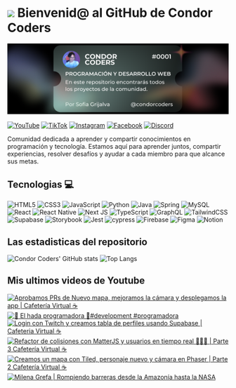 # <img src="https://media.giphy.com/media/lGhBlBMIN2XsEteTN3/giphy.gif" width="100"/> Bienvenid@ al GitHub de Condor Coders

![Banner de Condor Coders](banner-github-condor-coders.png)

[![YouTube](https://img.shields.io/badge/YouTube-%23FF0000.svg?style=for-the-badge&logo=YouTube&logoColor=white)](https://www.youtube.com/@condorcoders)
[![TikTok](https://img.shields.io/badge/TikTok-%23000000.svg?style=for-the-badge&logo=TikTok&logoColor=white)](https://www.tiktok.com/@condorcoders)
[![Instagram](https://img.shields.io/badge/Instagram-%23E4405F.svg?style=for-the-badge&logo=Instagram&logoColor=white)](https://www.instagram.com/condorcoders/)
[![Facebook](https://img.shields.io/badge/Facebook-%231877F2.svg?style=for-the-badge&logo=Facebook&logoColor=white)](https://www.facebook.com/condorcoders/)
[![Discord](https://img.shields.io/badge/Discord-%235865F2.svg?style=for-the-badge&logo=discord&logoColor=white)](https://discord.gg/ah7zYsBU)

Comunidad dedicada a aprender y compartir conocimientos en programación y tecnología. Estamos aquí para aprender juntos, compartir experiencias, resolver desafíos y ayudar a cada miembro para que alcance sus metas.

## Tecnologias 💻
![HTML5](https://img.shields.io/badge/html5-%23E34F26.svg?style=for-the-badge&logo=html5&logoColor=white)
![CSS3](https://img.shields.io/badge/css3-%231572B6.svg?style=for-the-badge&logo=css3&logoColor=white)
![JavaScript](https://img.shields.io/badge/javascript-%23323330.svg?style=for-the-badge&logo=javascript&logoColor=%23F7DF1E)
![Python](https://img.shields.io/badge/python-3670A0?style=for-the-badge&logo=python&logoColor=ffdd54)
![Java](https://img.shields.io/badge/java-%23ED8B00.svg?style=for-the-badge&logo=openjdk&logoColor=white)
![Spring](https://img.shields.io/badge/spring-%236DB33F.svg?style=for-the-badge&logo=spring&logoColor=white)
![MySQL](https://img.shields.io/badge/mysql-%2300f.svg?style=for-the-badge&logo=mysql&logoColor=white)
<br/>
![React](https://img.shields.io/badge/react-%2320232a.svg?style=for-the-badge&logo=react&logoColor=%2361DAFB)
![React Native](https://img.shields.io/badge/react_native-%2320232a.svg?style=for-the-badge&logo=react&logoColor=%2361DAFB)
![Next JS](https://img.shields.io/badge/Next-black?style=for-the-badge&logo=next.js&logoColor=white)
![TypeScript](https://img.shields.io/badge/typescript-%23007ACC.svg?style=for-the-badge&logo=typescript&logoColor=white)
![GraphQL](https://img.shields.io/badge/-GraphQL-E10098?style=for-the-badge&logo=graphql&logoColor=white)
![TailwindCSS](https://img.shields.io/badge/tailwindcss-%2338B2AC.svg?style=for-the-badge&logo=tailwind-css&logoColor=white)
<br/>
![Supabase](https://img.shields.io/badge/Supabase-3ECF8E?style=for-the-badge&logo=supabase&logoColor=white)
![Storybook](https://img.shields.io/badge/-Storybook-FF4785?style=for-the-badge&logo=storybook&logoColor=white)
![Jest](https://img.shields.io/badge/-jest-%23C21325?style=for-the-badge&logo=jest&logoColor=white)
![cypress](https://img.shields.io/badge/-cypress-%23E5E5E5?style=for-the-badge&logo=cypress&logoColor=058a5e)
![Firebase](https://img.shields.io/badge/Firebase-039BE5?style=for-the-badge&logo=Firebase&logoColor=white)
![Figma](https://img.shields.io/badge/figma-%23F24E1E.svg?style=for-the-badge&logo=figma&logoColor=white)
![Notion](https://img.shields.io/badge/Notion-%23000000.svg?style=for-the-badge&logo=notion&logoColor=white)

## Las estadisticas del repositorio
![Condor Coders' GitHub stats](https://github-readme-stats.vercel.app/api?username=condorcoders&show_icons=true&theme=dark) ![Top Langs](https://github-readme-stats.vercel.app/api/top-langs/?username=condorcoders&layout=compact&theme=dark)

## Mis ultimos videos de Youtube
<!-- BEGIN YOUTUBE-CARDS -->
[![Aprobamos PRs de Nuevo mapa, mejoramos la cámara y desplegamos la app | Cafetería Virtual ☕](https://ytcards.demolab.com/?id=vhMyI5roeQo&title=Aprobamos+PRs+de+Nuevo+mapa%2C+mejoramos+la+c%C3%A1mara+y+desplegamos+la+app+%7C+Cafeter%C3%ADa+Virtual+%E2%98%95&lang=en&timestamp=1752787134&background_color=%230d1117&title_color=%23ffffff&stats_color=%23dedede&max_title_lines=1&width=250&border_radius=5 "Aprobamos PRs de Nuevo mapa, mejoramos la cámara y desplegamos la app | Cafetería Virtual ☕")](https://www.youtube.com/watch?v=vhMyI5roeQo)
[![🧚 El hada programadora 🧚#development #programadora](https://ytcards.demolab.com/?id=lRVOYviu8MQ&title=%F0%9F%A7%9A%C2%A0El+hada+programadora+%F0%9F%A7%9A%23development+%23programadora&lang=en&timestamp=1752784775&background_color=%230d1117&title_color=%23ffffff&stats_color=%23dedede&max_title_lines=1&width=250&border_radius=5 "🧚 El hada programadora 🧚#development #programadora")](https://www.youtube.com/shorts/lRVOYviu8MQ)
[![Login con Twitch y creamos tabla de perfiles usando Supabase | Cafeteria Virtual ☕](https://ytcards.demolab.com/?id=FdHcw6yKr-w&title=Login+con+Twitch+y+creamos+tabla+de+perfiles+usando+Supabase+%7C+Cafeteria+Virtual+%E2%98%95&lang=en&timestamp=1752163027&background_color=%230d1117&title_color=%23ffffff&stats_color=%23dedede&max_title_lines=1&width=250&border_radius=5 "Login con Twitch y creamos tabla de perfiles usando Supabase | Cafeteria Virtual ☕")](https://www.youtube.com/watch?v=FdHcw6yKr-w)
[![Refactor de colisiones con MatterJS y usuarios en tiempo real 🏃🏻‍♀️  | Parte 3 Cafetería Virtual ☕](https://ytcards.demolab.com/?id=Dd8P2OiPQGg&title=Refactor+de+colisiones+con+MatterJS+y+usuarios+en+tiempo+real+%F0%9F%8F%83%F0%9F%8F%BB%E2%80%8D%E2%99%80%EF%B8%8F++%7C+Parte+3+Cafeter%C3%ADa+Virtual+%E2%98%95&lang=en&timestamp=1751578846&background_color=%230d1117&title_color=%23ffffff&stats_color=%23dedede&max_title_lines=1&width=250&border_radius=5 "Refactor de colisiones con MatterJS y usuarios en tiempo real 🏃🏻‍♀️  | Parte 3 Cafetería Virtual ☕")](https://www.youtube.com/watch?v=Dd8P2OiPQGg)
[![Creamos un mapa con Tiled, personaje nuevo y cámara en Phaser | Parte 2 Cafetería Virtual ☕](https://ytcards.demolab.com/?id=4U4paaEX-c0&title=Creamos+un+mapa+con+Tiled%2C+personaje+nuevo+y+c%C3%A1mara+en+Phaser+%7C+Parte+2+Cafeter%C3%ADa+Virtual+%E2%98%95&lang=en&timestamp=1750879321&background_color=%230d1117&title_color=%23ffffff&stats_color=%23dedede&max_title_lines=1&width=250&border_radius=5 "Creamos un mapa con Tiled, personaje nuevo y cámara en Phaser | Parte 2 Cafetería Virtual ☕")](https://www.youtube.com/watch?v=4U4paaEX-c0)
[![Milena Grefa | Rompiendo barreras desde la Amazonía hasta la NASA](https://ytcards.demolab.com/?id=PaEGHSE92fw&title=Milena+Grefa+%7C+Rompiendo+barreras+desde+la+Amazon%C3%ADa+hasta+la+NASA&lang=en&timestamp=1749984311&background_color=%230d1117&title_color=%23ffffff&stats_color=%23dedede&max_title_lines=1&width=250&border_radius=5 "Milena Grefa | Rompiendo barreras desde la Amazonía hasta la NASA")](https://www.youtube.com/watch?v=PaEGHSE92fw)
<!-- END YOUTUBE-CARDS -->
